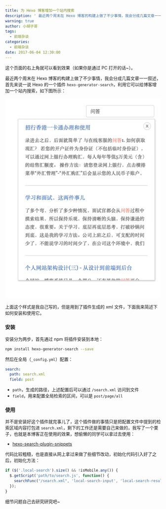 ```yaml
---
title: 为 Hexo 博客增加一个站内搜索
description: ' 最近两个周末在 Hexo 博客的构建上做了不少事情，我会分成几篇文章一一叙述，首先来说一说 Hexo 的一个插件 `hexo-generator-search`，利用它可以给博客增加一个站内搜索'
warning: true
author: 小胡子哥
tags:
  - 前端杂谈
categories:
  - 前端杂谈
date: 2017-06-04 12:30:00
---
```

这个页面的右上角就可以看到效果（如果你是通过 PC 打开的话~）。

最近两个周末在 Hexo 博客的构建上做了不少事情，我会分成几篇文章一一叙述，首先来说一说 Hexo 的一个插件 `hexo-generator-search`，利用它可以给博客增加一个站内搜索，如下图所示：

![问答](/blogimgs/2017/06/04/hexo-blog-search-plugin.png)

上面这个样式是我自己写的，但是用到了插件生成的 xml 文件，下面我来简述下如何安装和使用它。

### 安装

安装分为两步，首先通过 npm 将插件安装到本地：

```bash
npm install hexo-generator-search --save
```

然后在全局（`_config.yml`）配置：

```yml
search:
  path: search.xml
  field: post
```

- `path`，生成的路径，上述配置后可以通过 `/search.xml` 访问到文件
- `field`，用来配置全局检索的区间，可以是 `post/page/all`

### 使用

并不是安装好这个插件就完事儿了，这个插件做的事情只是把配置文件中提到的检索区域内容打包进 `search.xml`，剩下的工作还是需要自己来做的，我写了一个栗子，也就是本博客正在使用的效果，想偷懒的同学可以拿过去使用：

- [hexo-search-plugin-snippets](https://github.com/barretlee/hexo-search-plugin-snippets)

代码比较粗糙，也是直接从网上拿过来做了些细节改动，初始化代码引入好了之后，初始化方法：

```js
if ($('.local-search').size() && !isMobile.any()) {
  $.getScript('path/to/search.js', function() {
    searchFunc("/search.xml", 'local-search-input', 'local-search-result');
  });
}
```

细节问题自己去研究研究吧~